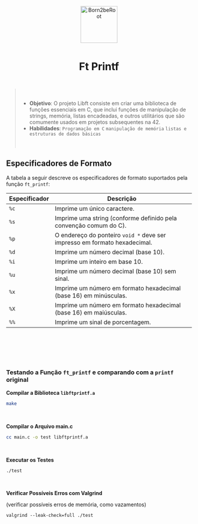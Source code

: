 <div align="center" style="padding-bottom: 10px;">
<img align="center" src="../assets/badges/ft_printfe.png" alt="Born2beRoot" style="width: 100px; vertical-align: middle;padding-bottom: 8px;" />
<h1 align="center" style="border: none;">
  Ft Printf
</h1>

</div>

> &nbsp; &nbsp; &nbsp;
>
> -   **Objetivo**: O projeto Libft consiste em criar uma biblioteca de funções essenciais em C, que inclui funções de manipulação de strings, memória, listas encadeadas, e outros utilitários que são comumente usados em projetos subsequentes na 42.
> -   **Habilidades**: `Programação em C` `manipulação de memória` `listas e estruturas de dados básicas`
>
> &nbsp; &nbsp; &nbsp;

## Especificadores de Formato

A tabela a seguir descreve os especificadores de formato suportados pela função `ft_printf`:

| Especificador | Descrição                                                                 |
| ------------- | ------------------------------------------------------------------------- |
| `%c`          | Imprime um único caractere.                                               |
| `%s`          | Imprime uma string (conforme definido pela convenção comum do C).         |
| `%p`          | O endereço do ponteiro `void *` deve ser impresso em formato hexadecimal. |
| `%d`          | Imprime um número decimal (base 10).                                      |
| `%i`          | Imprime um inteiro em base 10.                                            |
| `%u`          | Imprime um número decimal (base 10) sem sinal.                            |
| `%x`          | Imprime um número em formato hexadecimal (base 16) em minúsculas.         |
| `%X`          | Imprime um número em formato hexadecimal (base 16) em maiúsculas.         |
| `%%`          | Imprime um sinal de porcentagem.                                          |

## &nbsp;

&nbsp;

### Testando a Função `ft_printf` e comparando com a `printf` original

**Compilar a Biblioteca `libftprintf.a`**

```sh
make
```

&nbsp;

**Compilar o Arquivo main.c**

```sh
cc main.c -o test libftprintf.a
```

&nbsp;

**Executar os Testes**

```
./test
```

&nbsp;

**Verificar Possíveis Erros com Valgrind**

(verificar possíveis erros de memória, como vazamentos)

```
valgrind --leak-check=full ./test
```
